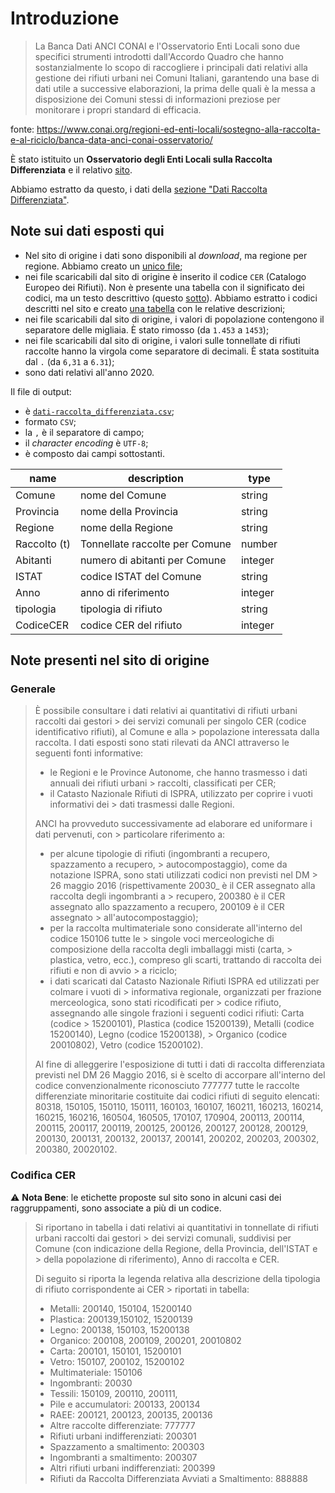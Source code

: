 # Introduzione

> La Banca Dati ANCI CONAI e l'Osservatorio Enti Locali sono due specifici strumenti introdotti dall'Accordo Quadro che hanno sostanzialmente lo scopo di raccogliere i principali dati relativi alla gestione dei rifiuti urbani nei Comuni Italiani, garantendo una base di dati utile a successive elaborazioni, la prima delle quali è la messa a disposizione dei Comuni stessi di informazioni preziose per monitorare i propri standard di efficacia.

fonte: <https://www.conai.org/regioni-ed-enti-locali/sostegno-alla-raccolta-e-al-riciclo/banca-data-anci-conai-osservatorio/>

È stato istituito un **Osservatorio degli Enti Locali sulla Raccolta Differenziata** e il relativo [sito](https://www.osservatorioraccoltadifferenziata.it/).

Abbiamo estratto da questo, i dati della [sezione "Dati Raccolta Differenziata"](https://www.osservatorioraccoltadifferenziata.it/cercadati_new.php).

## Note sui dati esposti qui

- Nel sito di origine i dati sono disponibili al *download*, ma regione per regione. Abbiamo creato un [unico file](dati-raccolta_differenziata.csv);
- nei file scaricabili dal sito di origine è inserito il codice `CER` (Catalogo Europeo dei Rifiuti). Non è presente una tabella con il significato dei codici, ma un testo descrittivo (questo [sotto](#codifica-cer)). Abbiamo estratto i codici descritti nel sito e creato [una tabella](codici.csv) con le relative descrizioni;
- nei file scaricabili dal sito di origine, i valori di popolazione contengono il separatore delle migliaia. È stato rimosso (da `1.453` a `1453`);
- nei file scaricabili dal sito di origine, i valori sulle tonnellate di rifiuti raccolte hanno la virgola come separatore di decimali. È stata sostituita dal `.` (da `6,31` a `6.31`);
- sono dati relativi all'anno 2020.

Il file di output:

- è [`dati-raccolta_differenziata.csv`](dati-raccolta_differenziata.csv);
- formato `CSV`;
- la `,` è il separatore di campo;
- il *character encoding* è `UTF-8`;
- è composto dai campi sottostanti.

| name | description | type |
| --- | --- | --- |
| Comune | nome del Comune | string |
| Provincia | nome della Provincia | string |
| Regione | nome della Regione | string |
| Raccolto (t) | Tonnellate raccolte per Comune | number |
| Abitanti | numero di abitanti per Comune | integer |
| ISTAT | codice ISTAT del Comune | string |
| Anno | anno di riferimento | integer |
| tipologia | tipologia di rifiuto | string |
| CodiceCER | codice CER del rifiuto | integer |

## Note presenti nel sito di origine

### Generale

> È possibile consultare i dati relativi ai quantitativi di rifiuti urbani raccolti dai gestori > dei servizi comunali per singolo CER (codice identificativo rifiuti), al Comune e alla > popolazione interessata dalla raccolta.
> I dati esposti sono stati rilevati da ANCI attraverso le seguenti fonti informative:
>
> - le Regioni e le Province Autonome, che hanno trasmesso i dati annuali dei rifiuti urbani > raccolti, classificati per CER;
> - il Catasto Nazionale Rifiuti di ISPRA, utilizzato per coprire i vuoti informativi dei > dati trasmessi dalle Regioni.
>
> ANCI ha provveduto successivamente ad elaborare ed uniformare i dati pervenuti, con > particolare riferimento a:
>
> - per alcune tipologie di rifiuti (ingombranti a recupero, spazzamento a recupero, > autocompostaggio), come da notazione ISPRA, sono stati utilizzati codici non previsti nel DM > 26 maggio 2016 (rispettivamente 20030\_ è il CER assegnato alla raccolta degli ingombranti a > recupero, 200380 è il CER assegnato allo spazzamento a recupero, 200109 è il CER assegnato > all'autocompostaggio);
> - per la raccolta multimateriale sono considerate all'interno del codice 150106 tutte le > singole voci merceologiche di composizione della raccolta degli imballaggi misti (carta, > plastica, vetro, ecc.), compreso gli scarti, trattando di raccolta dei rifiuti e non di avvio > a riciclo;
> - i dati scaricati dal Catasto Nazionale Rifiuti ISPRA ed utilizzati per colmare i vuoti di > informativa regionale, organizzati per frazione merceologica, sono stati ricodificati per > codice rifiuto, assegnando alle singole frazioni i seguenti codici rifiuti: Carta (codice > 15200101), Plastica (codice 15200139), Metalli (codice 15200140), Legno (codice 15200138), > Organico (codice 20010802), Vetro (codice 15200102).
>
> Al fine di alleggerire l'esposizione di tutti i dati di raccolta differenziata previsti nel DM 26 Maggio 2016, si è scelto di accorpare all'interno del codice convenzionalmente riconosciuto 777777 tutte le raccolte differenziate minoritarie costituite dai codici rifiuti di seguito elencati: 80318, 150105, 150110, 150111, 160103, 160107, 160211, 160213, 160214, 160215, 160216, 160504, 160505, 170107, 170904, 200113, 200114, 200115, 200117, 200119, 200125, 200126, 200127, 200128, 200129, 200130, 200131, 200132, 200137, 200141, 200202, 200203, 200302, 200380, 20020102.

### Codifica CER

⚠️ **Nota Bene**: le etichette proposte sul sito sono in alcuni casi dei raggruppamenti, sono associate a più di un codice.

> Si riportano in tabella i dati relativi ai quantitativi in tonnellate di rifiuti urbani raccolti dai gestori > dei servizi comunali, suddivisi per Comune (con indicazione della Regione, della Provincia, dell'ISTAT e > della popolazione di riferimento), Anno di raccolta e CER.
>
> Di seguito si riporta la legenda relativa alla descrizione della tipologia di rifiuto corrispondente ai CER > riportati in tabella:
>
> - Metalli: 200140, 150104, 15200140
> - Plastica: 200139,150102, 15200139
> - Legno: 200138, 150103, 15200138
> - Organico: 200108, 200109, 200201, 20010802
> - Carta: 200101, 150101, 15200101
> - Vetro: 150107, 200102, 15200102
> - Multimateriale: 150106
> - Ingombranti: 20030
> - Tessili: 150109, 200110, 200111,
> - Pile e accumulatori: 200133, 200134
> - RAEE: 200121, 200123, 200135, 200136
> - Altre raccolte differenziate: 777777
> - Rifiuti urbani indifferenziati: 200301
> - Spazzamento a smaltimento: 200303
> - Ingombranti a smaltimento: 200307
> - Altri rifiuti urbani indifferenziati: 200399
> - Rifiuti da Raccolta Differenziata Avviati a Smaltimento: 888888
